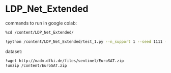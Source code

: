 # LDP_Net_Extended
commands to run in google colab:
~~~bash
%cd /content/LDP_Net_Extended/
~~~

~~~bash
!python /content/LDP_Net_Extended/test_1.py --n_support 1 --seed 1111 --current_data_path /content/2750 --current_class 10 --test_n_eposide 600 --model_path /content/LDP-Net/checkpoint/100.tar --use_random_crops
~~~

dataset:

~~~bash
!wget http://madm.dfki.de/files/sentinel/EuroSAT.zip
!unzip /content/EuroSAT.zip
~~~

